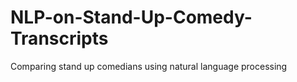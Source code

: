 # NLP-on-Stand-Up-Comedy-Transcripts
Comparing stand up comedians using natural language processing

